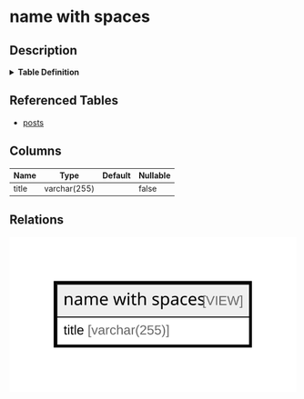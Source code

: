 # name with spaces

## Description

<details>
<summary><strong>Table Definition</strong></summary>

```sql
CREATE VIEW "name with spaces" AS (
  SELECT TOP 1 p.title
  FROM posts AS p
);
```

</details>

## Referenced Tables

- [posts](posts.md)

## Columns

| Name | Type | Default | Nullable |
| ---- | ---- | ------- | -------- |
| title | varchar(255) |  | false |

## Relations

![er](name%20with%20spaces.svg)

